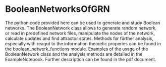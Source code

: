# BooleanNetworksOfGRN

The python code provided here can be used to generate and study Boolean networks. 
The BooleanNetwork class allows to generate random network, or read in predefined network files, manipulate the nodes of the network, calculate updates and find attractor states. Methods for fürther analysis, especially with reagrd to the information theoretic properies can be found in the boolean_network_functions module. 
Examples of the usage of the BooleanNetwork class and the analysis methods are detailed in the ExampleNotebook. 
Further description can be found in the pdf document. 
